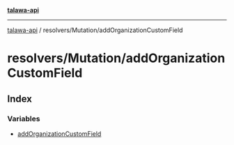 [**talawa-api**](../../../README.md)

***

[talawa-api](../../../modules.md) / resolvers/Mutation/addOrganizationCustomField

# resolvers/Mutation/addOrganizationCustomField

## Index

### Variables

- [addOrganizationCustomField](variables/addOrganizationCustomField.md)
